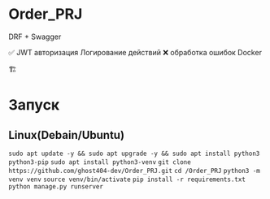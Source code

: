 # Order_PRJ
DRF + Swagger 


✅
JWT авторизация
Логирование действий
❌
обработка ошибок
Docker

🏗️
# Запуск

## Linux(Debain/Ubuntu)
`sudo apt update -y && sudo apt upgrade -y && sudo apt install python3 python3-pip`
`sudo apt install python3-venv`
`git clone https://github.com/ghost404-dev/Order_PRJ.git`
`cd /Order_PRJ`
`python3 -m venv venv`
`source venv/bin/activate`
`pip install -r requirements.txt`
`python manage.py runserver`
